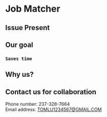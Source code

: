 # Job Matcher

## Issue Present

## Our goal

### `Saves time`

## Why us?

## Contact us for collaboration
Phone number: 237-328-7664\
Email address: TOMLU1234567@GMAIL.COM
